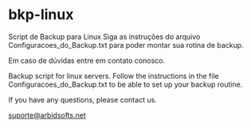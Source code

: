 # bkp-linux
Script de Backup para Linux
Siga as instruções do arquivo Configuracoes_do_Backup.txt para poder montar sua rotina de backup.

Em caso de dúvidas entre em contato conosco.

Backup script for linux servers.
Follow the instructions in the file Configuracoes_do_Backup.txt to be able to set up your backup routine.

If you have any questions, please contact us.

suporte@arbidsofts.net
